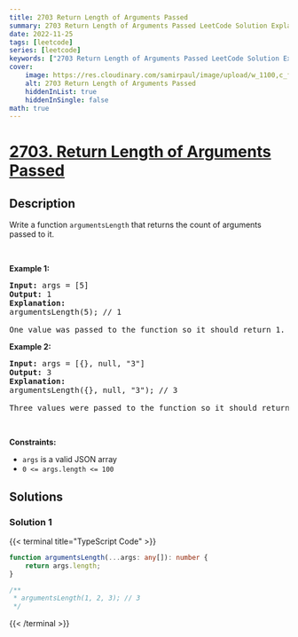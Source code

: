 ```yaml
---
title: 2703 Return Length of Arguments Passed
summary: 2703 Return Length of Arguments Passed LeetCode Solution Explained
date: 2022-11-25
tags: [leetcode]
series: [leetcode]
keywords: ["2703 Return Length of Arguments Passed LeetCode Solution Explained in all languages", "2703 Return Length of Arguments Passed", "LeetCode", "leetcode solution in Python3 C++ Java Go PHP Ruby Swift TypeScript Rust C# JavaScript C", "GeeksforGeeks", "InterviewBit", "Coding Ninjas", "HackerRank", "HackerEarth", "CodeChef", "TopCoder", "AlgoExpert", "freeCodeCamp", "Codeforces", "GitHub", "AtCoder", "Samir Paul"]
cover:
    image: https://res.cloudinary.com/samirpaul/image/upload/w_1100,c_fit,co_rgb:FFFFFF,l_text:Arial_75_bold:2703 Return Length of Arguments Passed - Solution Explained/problem-solving.webp
    alt: 2703 Return Length of Arguments Passed
    hiddenInList: true
    hiddenInSingle: false
math: true
---
```



# [2703. Return Length of Arguments Passed](https://leetcode.com/problems/return-length-of-arguments-passed)


## Description

Write a function&nbsp;<code>argumentsLength</code> that returns the count of arguments passed to it.

<p>&nbsp;</p>
<p><strong class="example">Example 1:</strong></p>

<pre>
<strong>Input:</strong> args = [5]
<strong>Output:</strong> 1
<strong>Explanation:</strong>
argumentsLength(5); // 1

One value was passed to the function so it should return 1.
</pre>

<p><strong class="example">Example 2:</strong></p>

<pre>
<strong>Input:</strong> args = [{}, null, &quot;3&quot;]
<strong>Output:</strong> 3
<strong>Explanation:</strong> 
argumentsLength({}, null, &quot;3&quot;); // 3

Three values were passed to the function so it should return 3.
</pre>

<p>&nbsp;</p>
<p><strong>Constraints:</strong></p>

<ul>
	<li><code>args</code>&nbsp;is a valid JSON array</li>
	<li><code>0 &lt;= args.length &lt;= 100</code></li>
</ul>

## Solutions

### Solution 1

<!-- tabs:start -->

{{< terminal title="TypeScript Code" >}}
```ts
function argumentsLength(...args: any[]): number {
    return args.length;
}

/**
 * argumentsLength(1, 2, 3); // 3
 */
```
{{< /terminal >}}

<!-- tabs:end -->

<!-- end -->
